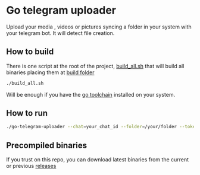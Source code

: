 # Go telegram uploader

Upload your media , videos or pictures syncing a folder in your system with your telegram bot.
It will detect file creation.

## How to build
There is one script at the root of the project, [build_all.sh](build_all.sh) that will build all binaries placing them 
at [build folder](build)
```bash
./build_all.sh
```
Will be enough if you have the [go toolchain](https://golang.org/doc/install) installed on your system.

## How to run
```bash
./go-telegram-uploader --chat=your_chat_id --folder=/your/folder --token=your_bot_token 
```
## Precompiled binaries
If you trust on this repo, you can download latest binaries from the current or previous [releases](https://github.com/eloylp/go-telegram-uploader/releases)
